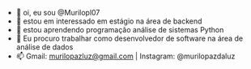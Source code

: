 - 👋 oi, eu sou @Murilopl07
- 👀 estou em interessado em estágio na área de backend
- 🌱 estou aprendendo programação análise de sistemas Python
- 💞️ Eu procuro trabalhar como desenvolvedor de software na área de análise de dados
- 📫 Gmail: murilopazluz@gmail.com | Instagram: @murilopazdaluz

<!---
Murilopl07/Murilopl07 is a ✨ special ✨ repository because its `README.md` (this file) appears on your GitHub profile.
You can click the Preview link to take a look at your changes.
--->
